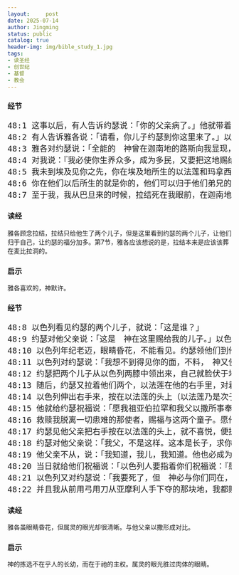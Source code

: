 ```yaml
---
layout:     post
date: 2025-07-14
author: Jingming
status: public
catalog: true
header-img: img/bible_study_1.jpg
tags:
- 读圣经
- 创世纪
- 基督
- 教会
---
```


### 经节
<pre style="font-size: 18px;">
48:1 这事以后，有人告诉约瑟说：「你的父亲病了。」他就带着两个儿子玛拿西和以法莲同去。
48:2 有人告诉雅各说：「请看，你儿子约瑟到你这里来了。」以色列就勉强在床上坐起来。
48:3 雅各对约瑟说：「全能的　神曾在迦南地的路斯向我显现，赐福与我，
48:4 对我说：『我必使你生养众多，成为多民，又要把这地赐给你的后裔，永远为业。』
48:5 我未到埃及见你之先，你在埃及地所生的以法莲和玛拿西这两个儿子是我的，正如吕便和西缅是我的一样。
48:6 你在他们以后所生的就是你的，他们可以归于他们弟兄的名下得产业。
48:7 至于我，我从巴旦来的时候，拉结死在我眼前，在迦南地的路上，离以法他还有一段路程，我就把她葬在以法他的路上（以法他就是伯利恒）。」
</pre>

### 读经

雅各顾念拉结，拉结只给他生了两个儿子，但是这里看到约瑟的两个儿子，让他们归于自己，让约瑟的福分加多。第7节，雅各应该想说的是，拉结本来是应该该葬在麦比拉洞的。

### 启示

雅各喜欢的，神默许。

### 经节
<pre style="font-size: 18px;">
48:8 以色列看见约瑟的两个儿子，就说：「这是谁？」
48:9 约瑟对他父亲说：「这是　神在这里赐给我的儿子。」以色列说：「请你领他们到我跟前，我要给他们祝福。」
48:10 以色列年纪老迈，眼睛昏花，不能看见。约瑟领他们到他跟前，他就和他们亲嘴，抱着他们。
48:11 以色列对约瑟说：「我想不到得见你的面，不料，　神又使我得见你的儿子。」
48:12 约瑟把两个儿子从以色列两膝中领出来，自己就脸伏于地下拜。
48:13 随后，约瑟又拉着他们两个，以法莲在他的右手里，对着以色列的左手，玛拿西在他的左手里，对着以色列的右手，领他们到以色列的跟前。
48:14 以色列伸出右手来，按在以法莲的头上（以法莲乃是次子），又剪搭过左手来，按在玛拿西的头上（玛拿西原是长子）。
48:15 他就给约瑟祝福说：「愿我祖亚伯拉罕和我父以撒所事奉的　神，就是一生牧养我直到今日的　神，
48:16 救赎我脱离一切患难的那使者，赐福与这两个童子。愿他们归在我的名下和我祖亚伯拉罕、我父以撒的名下。又愿他们在世界中生养众多。」
48:17 约瑟见他父亲把右手按在以法莲的头上，就不喜悦，便提起他父亲的手，要从以法莲头上挪到玛拿西的头上。
48:18 约瑟对他父亲说：「我父，不是这样。这本是长子，求你把右手按在他的头上。」
48:19 他父亲不从，说：「我知道，我儿，我知道。他也必成为一族，也必昌大。只是他的兄弟将来比他还大；他兄弟的后裔要成为多族。」
48:20 当日就给他们祝福说：「以色列人要指着你们祝福说：『愿　神使你如以法莲、玛拿西一样。』」于是立以法莲在玛拿西以上。
48:21 以色列又对约瑟说：「我要死了，但　神必与你们同在，领你们回到你们列祖之地。
48:22 并且我从前用弓用刀从亚摩利人手下夺的那块地，我都赐给你，使你比众弟兄多得一分。」
</pre>

### 读经

雅各虽眼睛昏花，但属灵的眼光却很清晰。与他父亲以撒形成对比。

### 启示

神的拣选不在乎人的长幼，而在于祂的主权。属灵的眼光胜过肉体的眼睛。